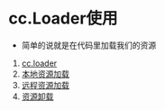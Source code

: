 # cc.Loader使用

* 简单的说就是在代码里加载我们的资源

1. [cc.loader](./01-cc.loader.md)
2. [本地资源加载](./02-本地资源加载.md)
3. [远程资源加载](./03-远程资源加载.md)
4. [资源卸载](./04-资源卸载.md)